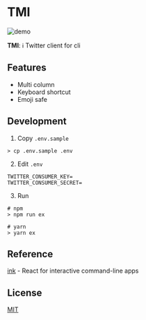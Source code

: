 # TMI

![demo](https://user-images.githubusercontent.com/49052459/218447037-e032109f-ed2b-44c6-8574-47c3c10d4ae8.gif)

**TMI**: ℹ️ Twitter client for cli

## Features

* Multi column
* Keyboard shortcut
* Emoji safe

## Development

1. Copy `.env.sample`

```shell
> cp .env.sample .env
```

2. Edit `.env`

```shell
TWITTER_CONSUMER_KEY=
TWITTER_CONSUMER_SECRET=
```

3. Run

```shell
# npm
> npm run ex

# yarn
> yarn ex
```

## Reference

[ink](https://github.com/vadimdemedes/ink) - React for interactive command-line apps

## License

[MIT](./LICENSE)
